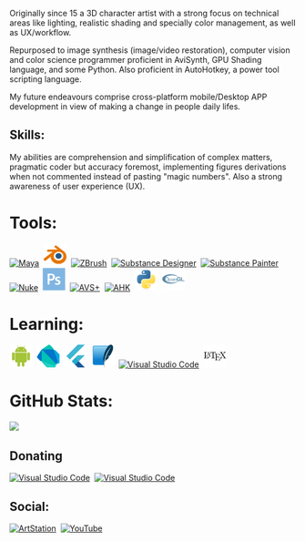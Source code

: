 Originally since 15 a 3D character artist with a strong focus on technical areas like lighting, realistic shading and specially color management, as well as UX/workflow.

Repurposed to image synthesis (image/video restoration), computer vision and color science programmer proficient in AviSynth, GPU Shading language, and some Python. Also proficient in AutoHotkey, a power tool scripting language.

My future endeavours comprise cross-platform mobile/Desktop APP development in view of making a change in people daily lifes.

## Skills:
My abilities are comprehension and simplification of complex matters, pragmatic coder but accuracy foremost, implementing figures derivations when not  commented instead of pasting "magic numbers". Also a strong awareness of user experience (UX).

# Tools:
<p>
<a href="https://www.autodesk.com/products/maya/overview" target="_blank" rel="noreferrer"><img src="https://damassets.autodesk.net/content/dam/autodesk/www/product-imagery/badge-75x75/simplified-badges/maya-2023-simplified-badge-75x75.png" title="Maya" alt="Maya" width="40" height="40"/></a>&nbsp;
<a href="https://www.blender.org" target="_blank" rel="noreferrer"><img src="https://github.com/devicons/devicon/blob/master/icons/blender/blender-original.svg" title="Blender" alt="Blender" width="40" height="40"/></a>&nbsp;
<a href="https://www.maxon.net/en/zbrush" target="_blank" rel="noreferrer"><img src="https://logoeps.com/wp-content/uploads/2012/11/zbrush-vector-logo.png" title="ZBrush" alt="ZBrush" width="40" height="40"/></a>&nbsp;
<a href="https://www.adobe.com/products/substance3d-designer.html" target="_blank" rel="noreferrer"><img src="https://www.adobe.com/content/dam/cc/icons/ds_appicon_256.svg" title="Substance" alt="Substance Designer" width="40" height="40"/></a>&nbsp;
<a href="https://www.adobe.com/products/substance3d-painter.html" target="_blank" rel="noreferrer"><img src="https://www.adobe.com/content/dam/cc/icons/pt_appicon_256.svg" title="Substance" alt="Substance Painter" width="40" height="40"/></a>&nbsp;
<a href="https://www.foundry.com/products/nuke-family/nuke" target="_blank" rel="noreferrer"><img src="https://www.metvid.com/upload/36054216-TheFoundryLogo.png" title="Nuke" alt="Nuke" width="40" height="40"/></a>&nbsp;
<a href="https://www.adobe.com/uk/products/photoshop.html" target="_blank" rel="noreferrer"><img src="https://github.com/devicons/devicon/blob/master/icons/photoshop/photoshop-plain.svg" title="Photoshop" alt="Photoshop" width="40" height="40"/></a>&nbsp;
<a href="https://avs-plus.net" target="_blank" rel="noreferrer"><img src="https://avisynthplus.readthedocs.io/en/3.6/_static/DocIcon-Large.svg" title="AVS+" alt="AVS+" width="40" height="40"/></a>&nbsp;
<a href="https://www.autohotkey.com" target="_blank" rel="noreferrer"><img src="https://upload.wikimedia.org/wikipedia/commons/5/5e/Modern_AutoHotkey_Logo_(no_text).svg" title="AHK" alt="AHK" width="40" height="40"/></a>&nbsp;
<a href="https://www.python.org" target="_blank" rel="noreferrer"><img src="https://github.com/devicons/devicon/blob/master/icons/python/python-original.svg" title="Python" alt="Python" width="40" height="40"/></a>&nbsp;
<a href="https://www.opengl.org" target="_blank" rel="noreferrer"><img src="https://github.com/devicons/devicon/blob/master/icons/opengl/opengl-plain.svg" title="OpenGL" alt="OpenGL" width="40" height="40"/></a>&nbsp;
</p>

# Learning:
<p>
<a href="https://www.android.com" target="_blank" rel="noreferrer"><img src="https://github.com/devicons/devicon/blob/master/icons/android/android-plain.svg" title="Android" alt="Android" width="40" height="40"/></a>&nbsp;
<a href="https://dart.dev" target="_blank" rel="noreferrer"><img src="https://github.com/devicons/devicon/blob/master/icons/dart/dart-original.svg" title="Dart" alt="Dart" width="40" height="40"/></a>&nbsp;
<a href="https://flutter.dev" target="_blank" rel="noreferrer"><img src="https://github.com/devicons/devicon/blob/master/icons/flutter/flutter-original.svg" title="Flutter" alt="Flutter" width="40" height="40"/></a>&nbsp;
<a href="https://www.sqlite.org/index.html" target="_blank" rel="noreferrer"><img src="https://github.com/devicons/devicon/blob/master/icons/sqlite/sqlite-original.svg" title="SQLite" alt="SQLite" width="40" height="40"/></a>&nbsp;
<a href="https://code.visualstudio.com/" target="_blank" rel="noreferrer"><img src="https://user-images.githubusercontent.com/25181517/192108891-d86b6220-e232-423a-bf5f-90903e6887c3.png" width="36" height="36" alt="Visual Studio Code" title="Visual Studio Code"/></a>&nbsp;
<a href="https://www.latex-project.org" target="_blank" rel="noreferrer"><img src="https://github.com/devicons/devicon/blob/master/icons/latex/latex-original.svg" title="LaTEX" alt="LaTEX" width="40" height="40"/></a>&nbsp;
</p>

# GitHub Stats:
![](https://github-readme-stats.vercel.app/api?username=Dogway&theme=vue-dark&hide_border=false&include_all_commits=true&count_private=false) 

  ## Donating
<p>
  <a href="https://paypal.me/UozaStudio" target="_blank" rel="noreferrer"><img src="https://upload.wikimedia.org/wikipedia/commons/3/31/PayPal_Logo2014.svg" width="36" height="36" alt="Visual Studio Code" title="Visual Studio Code"/></a>&nbsp;
<a href="https://ko-fi.com/dogway" target="_blank" rel="noreferrer"><img src="https://github.githubassets.com/images/modules/site/icons/funding_platforms/ko_fi.svg" width="36" height="36" alt="Visual Studio Code" title="Visual Studio Code"/></a>&nbsp;
</p>

## Social:
<p>
<a href="http://www.artstation.com/dogway" target="_blank" rel="noreferrer"><img src="https://www.artstation.com/assets/logo-da586a7166dda92ede057f15b12c0e8c.svg" title="ArtStation" alt="ArtStation" width="110" height="20"/></a>&nbsp;
<a href="https://youtube.com/@suupaauozaden3463" target="_blank" rel="noreferrer"><img src="https://img.shields.io/badge/YouTube-%23FF0000.svg?logo=YouTube&logoColor=white" title="YouTube" alt="YouTube" width="75" height="20"/></a>&nbsp;
</p>
